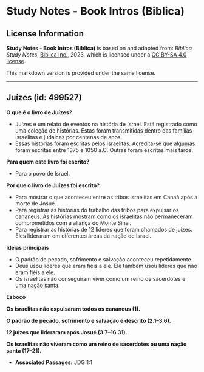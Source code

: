 # Study Notes - Book Intros (Biblica)

## License Information

**Study Notes - Book Intros (Biblica)** is based on and adapted from: _Biblica Study Notes_, [Biblica Inc.](https://www.biblica.com/), 2023, which is licensed under a [CC BY-SA 4.0 license](https://creativecommons.org/licenses/by-sa/4.0/legalcode.en).

This markdown version is provided under the same license.



--------------------------------

## Juízes (id: 499527)

**O que é o livro de Juízes?**

* Juízes é um relato de eventos na história de Israel. Está registrado como uma coleção de histórias. Estas foram transmitidas dentro das famílias israelitas e judaicas por centenas de anos.
* Essas histórias foram escritas pelos israelitas. Acredita\-se que algumas foram escritas entre 1375 e 1050 a.C. Outras foram escritas mais tarde.

**Para quem este livro foi escrito?**

* Para o povo de Israel.

**Por que o livro de Juízes foi escrito?**

* Para mostrar o que aconteceu entre as tribos israelitas em Canaã após a morte de Josué.
* Para registrar as histórias do trabalho das tribos para expulsar os cananeus. As histórias mostram como os israelitas não permaneceram comprometidos com a aliança do Monte Sinai.
* Para registrar as histórias de 12 líderes que foram chamados de juízes. Eles lideraram em diferentes áreas da nação de Israel.

**Ideias principais**

* O padrão de pecado, sofrimento e salvação aconteceu repetidamente.
* Deus usou líderes que eram fiéis a ele. Ele também usou líderes que não eram fiéis a ele.
* Os israelitas não conseguiram viver como um reino de sacerdotes e uma nação santa.

**Esboço**

**Os israelitas não expulsaram todos os cananeus (1\).**

**O padrão de** **pecado, sofrimento e salvação é descrito (2\.1–3\.6\).**

**12 juízes que lideraram após Josué (3\.7–16\.31\).**

**Os israelitas não viveram como um reino de sacerdotes ou uma nação santa (17–21\).**

* **Associated Passages:** JDG 1:1

